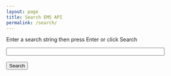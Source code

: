 ```yaml
---
layout: page
title: Search EMS API
permalink: /search/
---
```


<p>Enter a search string then press Enter or click Search</p>

<script>
function googleSearch() {
  var searchString = document.getElementById("searchString").value;
  var prefix = "https://www.google.com/search?q=";
  var suffix = "%20site:docs.evostream.com/ems_api_definition";
  searchURL = prefix + encodeURI(searchString) + suffix;
  window.open(searchURL);
}
</script>

<form onChange="googleSearch()">
  <input type="text" id="searchString" size="50"><br><br>
  <input type="button" onClick="googleSearch()" value="Search"><br>
</form> 

